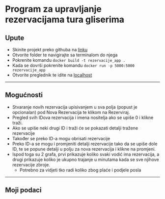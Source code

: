 # Program za upravljanje rezervacijama tura gliserima

## Upute

- Skinite projekt preko githuba na [linku](https://github.com/Marko12123/Projekt-PIS)
- Otvorite folder te navigirajte sa terminalom do njega
- Pokrenite komandu `docker build -t rezervacije_app .`
- Kada se dovrši pokrenite komandu `docker run -p 5000:5000 rezervacije_app`
- Otvorite preglednik te idite na [localhost](http://127.0.0.1:5000/)

---

## Mogućnosti

- Stvaranje novih rezervacija upisivanjem u sva polja (popust je opcionalan) pod Nova Rezervacija te klikom na Rezerviraj.
- Pregled svih IDova rezervacija i imena nositelja ako se upiše 0 i klikne traži.
- Ako se upiše neki drugi ID i traži će se pokazati detalji tražene rezervacije
- Također se preko ID-a mogu obrisati rezervacije
- Preko ID-a se mogu i promjeniti detalji rezervacije tako da se upiše dole ID, te se popune detalji u polju za nova rezervacija i klikne na promjeni.
- Ispod toga su 2 grafa, prvi prikazuje koliko svaki vodić ima rezervacija, a drugi prikazuje koliko je ukupno trajanje u minutama kada se sve njihove rezervacije zbroje.
  - Potrebno za vidjeti tko radi koliko zbog plaće i podjele posla

---

## Moji podaci
